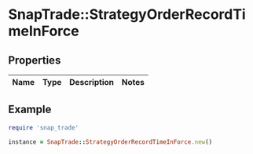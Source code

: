 # SnapTrade::StrategyOrderRecordTimeInForce

## Properties

| Name | Type | Description | Notes |
| ---- | ---- | ----------- | ----- |

## Example

```ruby
require 'snap_trade'

instance = SnapTrade::StrategyOrderRecordTimeInForce.new()
```

